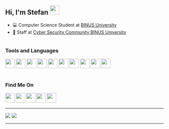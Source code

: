 ## Hi, I'm Stefan <img src="https://media.giphy.com/media/hvRJCLFzcasrR4ia7z/giphy.gif" width="30px">
- 💻 Computer Science Student at [BINUS University](https://binus.ac.id/)<br />
- 👾 Staff at [Cyber Security Community BINUS University](https://www.instagram.com/cscbinus/)
<br/><br/>
### Tools and Languages
[<code><img src="https://user-images.githubusercontent.com/64721275/106098667-fd0fd400-616b-11eb-917f-01761e32adfe.png" width="30" height="30"></code>](https://code.visualstudio.com/)
[<code><img src="https://user-images.githubusercontent.com/64721275/106098153-24b26c80-616b-11eb-91d0-71bb2415e036.png" width="30" height="30"></code>](https://en.cppreference.com/w/c/language)
[<code><img src="https://user-images.githubusercontent.com/64721275/106097755-71497800-616a-11eb-9c52-87cd4b934d65.png" width="30" height="30"></code>](https://docs.oracle.com/javase/7/docs/api/)
[<code><img src="https://user-images.githubusercontent.com/64721275/106097227-840f7d00-6169-11eb-91c7-d808cdc9e5ff.png" width="30" height="30"></code>](https://devdocs.io/html/)
[<code><img src="https://user-images.githubusercontent.com/64721275/106097392-cdf86300-6169-11eb-8aa1-e9e27ac81f4b.png" width="30" height="30"></code>](https://devdocs.io/css/)
[<code><img src="https://user-images.githubusercontent.com/64721275/106097550-131c9500-616a-11eb-9fa3-69df40132aad.png" width="30" height="30"></code>](https://devdocs.io/javascript/)
[<code><img src="https://user-images.githubusercontent.com/64721275/106098847-4eb85e80-616c-11eb-8742-24cd5e04f7b8.png" width="30" height="30"></code>](https://getbootstrap.com/)
[<code><img src="https://user-images.githubusercontent.com/64721275/106098711-157fee80-616c-11eb-8ff4-53351121089c.png" width="30" height="30"></code>](https://laravel.com/)
[<code><img src="https://user-images.githubusercontent.com/64721275/106102066-68a87000-6171-11eb-93f0-508094a3d5e3.png" width="30" height="30"></code>](https://developer.android.com/studio)
[<code><img src="https://user-images.githubusercontent.com/64721275/106102227-ab6a4800-6171-11eb-9b8e-0f614724df4b.png" width="30" height="30"></code>](https://git-scm.com/)
<br/><br/>
### Find Me On
[<img align="left" src="https://user-images.githubusercontent.com/64721275/106094485-b1a5f780-6164-11eb-8be7-6244b83898c6.png" width="30" height="30">](https://www.linkedin.com/in/stefan-adisurya/)
[<img align="left" src="https://user-images.githubusercontent.com/64721275/106094714-09dcf980-6165-11eb-9fd0-ea0ba9f7b71f.png" width="30" height="30">](https://twitter.com/stefanadisurya)
[<img align="left" src="https://user-images.githubusercontent.com/64721275/106094823-47418700-6165-11eb-90be-0bec5b1223d0.png" width="30" height="30">](https://www.behance.net/stefanadisurya)
[<img align="left" src="https://user-images.githubusercontent.com/64721275/106094919-735d0800-6165-11eb-9a6f-a1be08810b73.png" width="30" height="30">](https://dribbble.com/stefanadisurya)
[<img align="left" src="https://user-images.githubusercontent.com/64721275/106095068-b3bc8600-6165-11eb-863d-301a3b1ac0b6.png" width="30" height="30">](https://www.instagram.com/stefanadisurya/)
<br /><br />
***
[<img src="https://github-readme-stats.vercel.app/api?username=stefanadisurya&hide=stars&show_icons=true&theme=tokyonight">](https://github.com/stefanadisurya)
[<img src="https://github-readme-stats.vercel.app/api/top-langs/?username=stefanadisurya&layout=compact&show_icons=true&theme=tokyonight">](https://github.com/stefanadisurya) 
***
